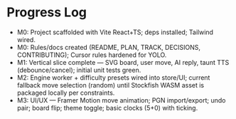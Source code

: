 # Progress Log

- M0: Project scaffolded with Vite React+TS; deps installed; Tailwind wired.
- M0: Rules/docs created (README, PLAN, TRACK, DECISIONS, CONTRIBUTING); Cursor rules hardened for YOLO.
- M1: Vertical slice complete — SVG board, user move, AI reply, taunt TTS (debounce/cancel); initial unit tests green.
- M2: Engine worker + difficulty presets wired into store/UI; current fallback move selection (random) until Stockfish WASM asset is packaged locally per constraints.
- M3: UI/UX — Framer Motion move animation; PGN import/export; undo pair; board flip; theme toggle; basic clocks (5+0) with ticking.

